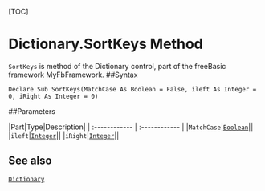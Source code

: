 [TOC]
# Dictionary.SortKeys Method

`SortKeys` is method of the Dictionary control, part of the freeBasic framework MyFbFramework.
##Syntax
```freeBasic
Declare Sub SortKeys(MatchCase As Boolean = False, ileft As Integer = 0, iRight As Integer = 0)
```

##Parameters

|Part|Type|Description|
| :------------ | :------------ |
|`MatchCase`|[`Boolean`]("https://www.freebasic.net/wiki/KeyPgBoolean")||
|`ileft`|[`Integer`]("https://www.freebasic.net/wiki/KeyPgInteger")||
|`iRight`|[`Integer`]("https://www.freebasic.net/wiki/KeyPgInteger")||
## See also
[`Dictionary`](Dictionary.md)
